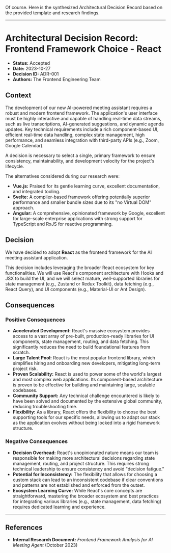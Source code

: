 Of course. Here is the synthesized Architectural Decision Record based on the provided template and research findings.

---

# Architectural Decision Record: Frontend Framework Choice - React

- **Status:** Accepted
- **Date:** 2023-10-27
- **Decision ID:** ADR-001
- **Authors:** The Frontend Engineering Team

## Context

The development of our new AI-powered meeting assistant requires a robust and modern frontend framework. The application's user interface must be highly interactive and capable of handling real-time data streams, such as live transcriptions, AI-generated suggestions, and dynamic agenda updates. Key technical requirements include a rich component-based UI, efficient real-time data handling, complex state management, high performance, and seamless integration with third-party APIs (e.g., Zoom, Google Calendar).

A decision is necessary to select a single, primary framework to ensure consistency, maintainability, and development velocity for the project's lifecycle.

The alternatives considered during our research were:
*   **Vue.js:** Praised for its gentle learning curve, excellent documentation, and integrated tooling.
*   **Svelte:** A compiler-based framework offering potentially superior performance and smaller bundle sizes due to its "no Virtual DOM" approach.
*   **Angular:** A comprehensive, opinionated framework by Google, excellent for large-scale enterprise applications with strong support for TypeScript and RxJS for reactive programming.

## Decision

We have decided to adopt **React** as the frontend framework for the AI meeting assistant application.

This decision includes leveraging the broader React ecosystem for key functionalities. We will use React's component architecture with Hooks and JSX to build the UI, and we will select mature, well-supported libraries for state management (e.g., Zustand or Redux Toolkit), data fetching (e.g., React Query), and UI components (e.g., Material-UI or Ant Design).

## Consequences

### Positive Consequences

- **Accelerated Development:** React's massive ecosystem provides access to a vast array of pre-built, production-ready libraries for UI components, state management, routing, and data fetching. This significantly reduces the need to build foundational features from scratch.
- **Large Talent Pool:** React is the most popular frontend library, which simplifies hiring and onboarding new developers, mitigating long-term project risk.
- **Proven Scalability:** React is used to power some of the world's largest and most complex web applications. Its component-based architecture is proven to be effective for building and maintaining large, scalable codebases.
- **Community Support:** Any technical challenge encountered is likely to have been solved and documented by the extensive global community, reducing troubleshooting time.
- **Flexibility:** As a library, React offers the flexibility to choose the best supporting tools for our specific needs, allowing us to adapt our stack as the application evolves without being locked into a rigid framework structure.

### Negative Consequences

- **Decision Overhead:** React's unopinionated nature means our team is responsible for making more architectural decisions regarding state management, routing, and project structure. This requires strong technical leadership to ensure consistency and avoid "decision fatigue."
- **Potential for Inconsistency:** The flexibility that allows for choosing a custom stack can lead to an inconsistent codebase if clear conventions and patterns are not established and enforced from the outset.
- **Ecosystem Learning Curve:** While React's core concepts are straightforward, mastering the broader ecosystem and best practices for integrating various libraries (e.g., state management, data fetching) requires dedicated learning and experience.

---

## References

- **Internal Research Document:** *Frontend Framework Analysis for AI Meeting Agent* (October 2023)